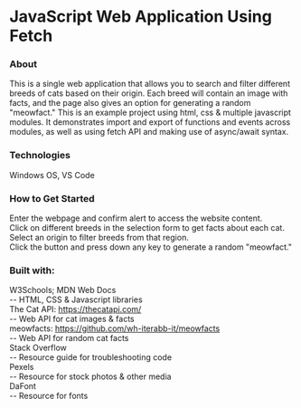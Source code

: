 # JavaScript Web Application Using Fetch
### About
This is a single web application that allows you to search and filter different breeds of cats based on their origin. Each breed will contain an image with facts, and the page also gives an option for generating a random "meowfact." This is an example project using html, css & multiple javascript modules. It demonstrates import and export of functions and events across modules, as well as using fetch API and making use of async/await syntax. 
### Technologies
Windows OS, VS Code
### How to Get Started
Enter the webpage and confirm alert to access the website content.
<br>Click on different breeds in the selection form to get facts about each cat.
<br>Select an origin to filter breeds from that region.
<br>Click the button and press down any key to generate a random "meowfact."
### Built with:
W3Schools; MDN Web Docs
<br>-- HTML, CSS & Javascript libraries
<br>The Cat API: https://thecatapi.com/
<br>-- Web API for cat images & facts
<br>meowfacts: https://github.com/wh-iterabb-it/meowfacts
<br>-- Web API for random cat facts
<br>Stack Overflow
<br>-- Resource guide for troubleshooting code
<br>Pexels
<br>-- Resource for stock photos & other media
<br>DaFont
<br>-- Resource for fonts
